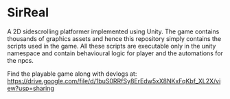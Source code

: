 # SirReal
A 2D sidescrolling platformer implemented using Unity.
The game contains thousands of graphics assets and hence this repository simply contains the scripts used in the game.
All these scripts are executable only in the unity namespace and contain behavioural logic for player and the automations for the npcs.

Find the playable game along with devlogs at:
https://drive.google.com/file/d/1buS0RRfSy8ErEdw5xX8NKxFqKbf_XL2X/view?usp=sharing


